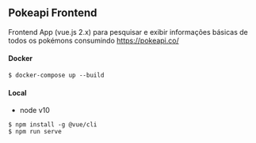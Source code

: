 ## Pokeapi Frontend

Frontend App (vue.js 2.x) para pesquisar e exibir informações básicas de todos os pokémons consumindo https://pokeapi.co/

#### Docker
 ```
$ docker-compose up --build
 ```

#### Local

- node v10
 ```
$ npm install -g @vue/cli
$ npm run serve
 ```
